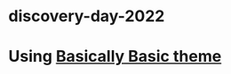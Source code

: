 # discovery-day-2022
# Using [Basically Basic theme](https://github.com/mmistakes/jekyll-theme-basically-basic)

